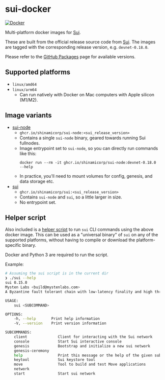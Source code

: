# sui-docker

[![Docker](https://github.com/shinamicorp/sui-docker/actions/workflows/docker.yaml/badge.svg)](https://github.com/shinamicorp/sui-docker/actions/workflows/docker.yaml)

Multi-platform docker images for [Sui](https://sui.io/).

These are built from the official release source code from [Sui](https://github.com/MystenLabs/sui/releases).
The images are tagged with the corresponding release version, e.g. `devnet-0.18.0`.

Please refer to the [GitHub Packages](https://github.com/orgs/shinamicorp/packages?repo_name=sui-docker) page for available versions.

## Supported platforms

- `linux/amd64`
- `linux/arm64`
  - Can run natively with Docker on Mac computers with Apple silicon (M1/M2).

## Image variants

- [sui-node](https://github.com/shinamicorp/sui-docker/pkgs/container/sui-node)
  - `ghcr.io/shinamicorp/sui-node:<sui_release_version>`
  - Contains a single `sui-node` binary, geared towards running Sui fullnodes.
  - Image entrypoint set to `sui-node`, so you can directly run commands like this:
    ```
    docker run --rm -it ghcr.io/shinamicorp/sui-node:devnet-0.18.0 --help
    ```
  - In practice, you'll need to mount volumes for config, genesis, and data storage etc.
- [sui](https://github.com/shinamicorp/sui-docker/pkgs/container/sui)
  - `ghcr.io/shinamicorp/sui:<sui_release_version>`
  - Contains `sui-node` and `sui`, so a little larger in size.
  - No entrypoint set.

## Helper script

Also included is a [helper script](./sui) to run `sui` CLI commands using the above docker image.
This can be used as a "universal binary" of `sui` on any of the supported platforms, without having to compile or download the platform-specific binary.

Docker and Python 3 are required to run the script.

Example:

```bash
# Assuming the sui script is in the current dir
❯ ./sui --help
sui 0.15.0
Mysten Labs <build@mystenlabs.com>
A Byzantine fault tolerant chain with low-latency finality and high throughput

USAGE:
    sui <SUBCOMMAND>

OPTIONS:
    -h, --help       Print help information
    -V, --version    Print version information

SUBCOMMANDS:
    client              Client for interacting with the Sui network
    console             Start Sui interactive console
    genesis             Bootstrap and initialize a new sui network
    genesis-ceremony    
    help                Print this message or the help of the given subcommand(s)
    keytool             Sui keystore tool
    move                Tool to build and test Move applications
    network             
    start               Start sui network
```
